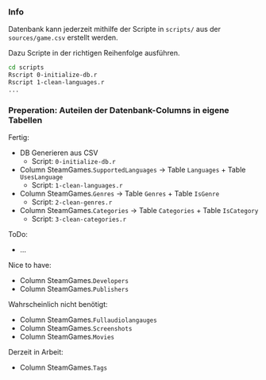 ### Info

Datenbank kann jederzeit mithilfe der Scripte in `scripts/` aus der `sources/game.csv` erstellt werden.

Dazu Scripte in der richtigen Reihenfolge ausführen.
```bash
cd scripts
Rscript 0-initialize-db.r
Rscript 1-clean-languages.r
...
```

### Preperation: Auteilen der Datenbank-Columns in eigene Tabellen

Fertig:
- DB Generieren aus CSV
  - Script: `0-initialize-db.r`
- Column SteamGames.`SupportedLanguages` -> Table `Languages` +  Table `UsesLanguage`
  - Script: `1-clean-languages.r`
- Column SteamGames.`Genres` -> Table `Genres` + Table `IsGenre`
  - Script: `2-clean-genres.r`
- Column SteamGames.`Categories` -> Table `Categories` + Table `IsCategory`
  - Script: `3-clean-categories.r`

ToDo:
- ...

Nice to have:
- Column SteamGames.`Developers`
- Column SteamGames.`Publishers`

Wahrscheinlich nicht benötigt:
- Column SteamGames.`Fullaudiolangauges`
- Column SteamGames.`Screenshots`
- Column SteamGames.`Movies`

Derzeit in Arbeit:
- Column SteamGames.`Tags`
